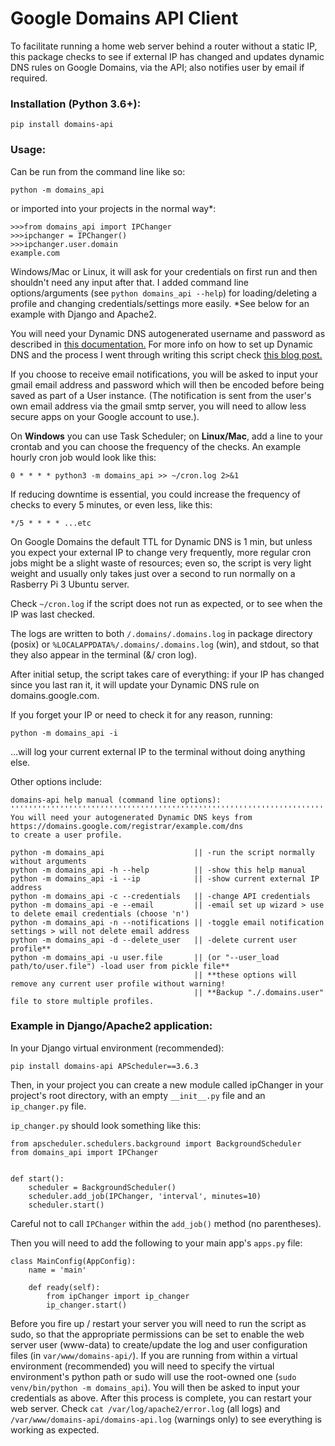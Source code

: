 # Google Domains API Client
To facilitate running a home web server behind a router without a static IP, this package checks to see if external IP has changed and updates dynamic DNS rules on Google Domains, via the API; also notifies user by email if required.

### Installation (Python 3.6+):
`pip install domains-api`

### Usage:
Can be run from the command line like so:

`python -m domains_api`

or imported into your projects in the normal way*:
```
>>>from domains_api import IPChanger
>>>ipchanger = IPChanger()
>>>ipchanger.user.domain
example.com
```

Windows/Mac or Linux, it will ask for your credentials on first run and then shouldn't need any input after that. I added command line options/arguments (see `python domains_api --help`) for loading/deleting a profile and changing credentials/settings more easily. *See below for an example with Django and Apache2.

You will need your Dynamic DNS autogenerated username and password as described in [this documentation.](https://support.google.com/domains/answer/6147083?hl=en-CA) For more info on how to set up Dynamic DNS and the process I went through writing this script check [this blog post.](https://mjfullstack.medium.com/running-a-home-web-server-without-a-static-ip-using-google-domains-python-saves-the-day-246570b26d88)

If you choose to receive email notifications, you will be asked to input your gmail email address and password which will then be encoded before being saved as part of a User instance. (The notification is sent from the user's own email address via the gmail smtp server, you will need to allow less secure apps on your Google account to use.).

On **Windows** you can use Task Scheduler; on **Linux/Mac**, add a line to your crontab and you can choose the frequency of the checks. An example hourly cron job would look like this:

`0 * * * * python3 -m domains_api >> ~/cron.log 2>&1`

If reducing downtime is essential, you could increase the frequency of checks to every 5 minutes, or even less, like this:

`*/5 * * * * ...etc`

On Google Domains the default TTL for Dynamic DNS is 1 min, but unless you expect your external IP to change very frequently, more regular cron jobs might be a slight waste of resources; even so, the script is very light weight and usually only takes just over a second to run normally on a Rasberry Pi 3 Ubuntu server.

Check `~/cron.log` if the script does not run as expected, or to see when the IP was last checked.

The logs are written to both `/.domains/.domains.log` in package directory (posix) or `%LOCALAPPDATA%/.domains/.domains.log` (win), and stdout, so that they also appear in the terminal (&/ cron log).

After initial setup, the script takes care of everything: if your IP has changed since you last ran it, it will update your Dynamic DNS rule on domains.google.com.

If you forget your IP or need to check it for any reason, running:

`python -m domains_api -i` 

...will log your current external IP to the terminal without doing anything else.

Other options include:

    domains-api help manual (command line options):
    '''''''''''''''''''''''''''''''''''''''''''''''''''''''''''''''''''''''''''''''''''''''
    You will need your autogenerated Dynamic DNS keys from
    https://domains.google.com/registrar/example.com/dns
    to create a user profile.

    python -m domains_api                    || -run the script normally without arguments
    python -m domains_api -h --help          || -show this help manual
    python -m domains_api -i --ip            || -show current external IP address
    python -m domains_api -c --credentials   || -change API credentials
    python -m domains_api -e --email         || -email set up wizard > use to delete email credentials (choose 'n')
    python -m domains_api -n --notifications || -toggle email notification settings > will not delete email address
    python -m domains_api -d --delete_user   || -delete current user profile**
    python -m domains_api -u user.file       || (or "--user_load path/to/user.file") -load user from pickle file**
                                             || **these options will remove any current user profile without warning!
                                             || **Backup "./.domains.user" file to store multiple profiles.

### Example in Django/Apache2 application:

In your Django virtual environment (recommended):

`pip install domains-api APScheduler==3.6.3`

Then, in your project you can create a new module called ipChanger in your project's root directory, with an empty `__init__.py` file and an `ip_changer.py` file.

`ip_changer.py` should look something like this:

```
from apscheduler.schedulers.background import BackgroundScheduler
from domains_api import IPChanger


def start():
    scheduler = BackgroundScheduler()
    scheduler.add_job(IPChanger, 'interval', minutes=10)
    scheduler.start()
```

Careful not to call `IPChanger` within the `add_job()` method (no parentheses).

Then you will need to add the following to your main app's `apps.py` file:

```
class MainConfig(AppConfig):
    name = 'main'

    def ready(self):
        from ipChanger import ip_changer
        ip_changer.start()
```
Before you fire up / restart your server you will need to run the script as sudo, so that the appropriate permissions can be set to enable the web server user (www-data) to create/update the log and user configuration files (in `var/www/domains-api/`). If you are running from within a virtual environment (recommended) you will need to specify the virtual environment's python path or sudo will use the root-owned one (`sudo venv/bin/python -m domains_api`). You will then be asked to input your credentials as above. After this process is complete, you can restart your web server. Check `cat /var/log/apache2/error.log` (all logs) and `/var/www/domains-api/domains-api.log` (warnings only) to see everything is working as expected.